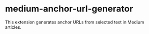 # medium-anchor-url-generator
This extension generates anchor URLs from selected text in Medium articles.
